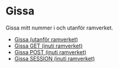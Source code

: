 Gissa
===========================

Gissa mitt nummer i och utanför ramverket.


* [Gissa (utanför ramverket)](guess)
* [Gissa GET (inuti ramverket)](gissa/get)
* [Gissa POST (inuti ramverket)](gissa/post)
* [Gissa SESSION (inuti ramverket)](gissa/session)
